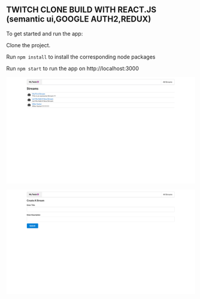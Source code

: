
<h2>TWITCH CLONE BUILD WITH REACT.JS (semantic ui,GOOGLE AUTH2,REDUX)</h2>
To get started and run the app:

Clone the project.

Run <code>npm install</code> to install the corresponding node packages

Run <code>npm start</code> to run the app on http://localhost:3000


![Alt Text](snaps/1.png?raw=true "Title")

![Alt Text](snaps/3_.png?raw=true "Title")
